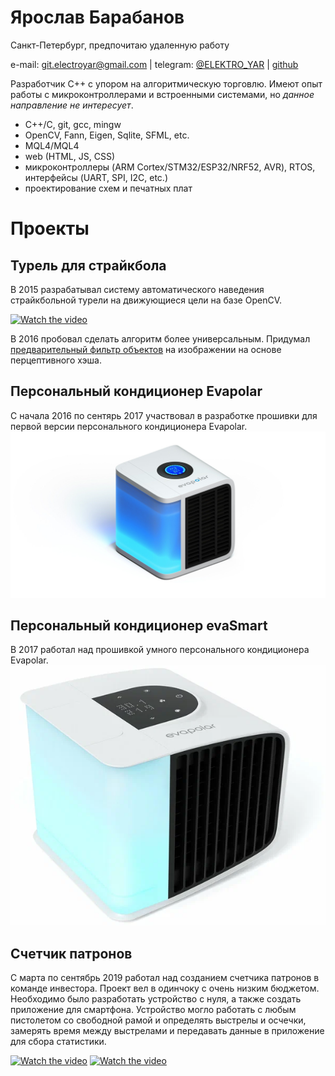# Ярослав Барабанов
Санкт-Петербург, предпочитаю удаленную работу

e-mail: git.electroyar@gmail.com | telegram: [@ELEKTRO_YAR](https://t.me/ELEKTRO_YAR) | [github](https://github.com/NewYaroslav)

Разработчик C++ с упором на алгоритмическую торговлю. Имеют опыт работы с микроконтроллерами и встроенными системами, но *данное направление не интересует*.

- C++/C, git, gcc, mingw
- OpenCV, Fann, Eigen, Sqlite, SFML, etc.
- MQL4/MQL4
- web (HTML, JS, CSS)
- микроконтроллеры (ARM Cortex/STM32/ESP32/NRF52, AVR), RTOS, интерфейсы (UART, SPI, I2C, etc.)
- проектирование схем и печатных плат

# Проекты

## Турель для страйкбола

В 2015 разрабатывал систему автоматического наведения страйкбольной турели на движующиеся цели на базе OpenCV.

[![Watch the video](https://img.youtube.com/vi/Y6xW9wZpWp0/hqdefault.jpg)](https://youtu.be/Y6xW9wZpWp0)

В 2016 пробовал сделать алгоритм более универсальным. Придумал [предварительный фильтр объектов](https://github.com/NewYaroslav/ph_object_detector) на изображении на основе перцептивного хэша.

## Персональный кондиционер Evapolar

С начала 2016 по сентярь 2017 участвовал в разработке прошивки для первой версии персонального кондиционера Evapolar.
![](assets/images/eva_1.png)

## Персональный кондиционер evaSmart

В 2017 работал над прошивкой умного персонального кондиционера Evapolar.
![](assets/images/eva_2.png)

## Счетчик патронов

С марта по сентябрь 2019 работал над созданием счетчика патронов в команде инвестора. Проект вел в одинчоку с очень низким бюджетом. Необходимо было разработать устройство с нуля, а также создать приложение для смартфона. Устройство могло работать с любым пистолетом со свободной рамой и определять выстрелы и осчечки, замерять время между выстрелами и передавать данные в приложение для сбора статистики.

[![Watch the video](https://img.youtube.com/vi/P250TqXowug/hqdefault.jpg)](https://youtu.be/P250TqXowug)
[![Watch the video](https://img.youtube.com/vi/L8Jikd7LmIY/hqdefault.jpg)](https://youtu.be/L8Jikd7LmIY)

